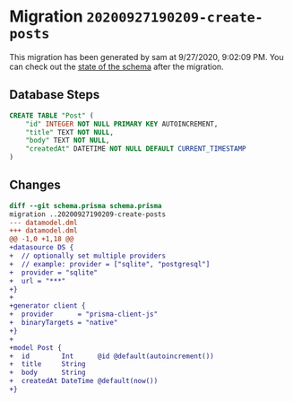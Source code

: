 # Migration `20200927190209-create-posts`

This migration has been generated by sam at 9/27/2020, 9:02:09 PM.
You can check out the [state of the schema](./schema.prisma) after the migration.

## Database Steps

```sql
CREATE TABLE "Post" (
    "id" INTEGER NOT NULL PRIMARY KEY AUTOINCREMENT,
    "title" TEXT NOT NULL,
    "body" TEXT NOT NULL,
    "createdAt" DATETIME NOT NULL DEFAULT CURRENT_TIMESTAMP
)
```

## Changes

```diff
diff --git schema.prisma schema.prisma
migration ..20200927190209-create-posts
--- datamodel.dml
+++ datamodel.dml
@@ -1,0 +1,18 @@
+datasource DS {
+  // optionally set multiple providers
+  // example: provider = ["sqlite", "postgresql"]
+  provider = "sqlite"
+  url = "***"
+}
+
+generator client {
+  provider      = "prisma-client-js"
+  binaryTargets = "native"
+}
+
+model Post {
+  id        Int      @id @default(autoincrement())
+  title     String
+  body      String
+  createdAt DateTime @default(now())
+}
```


